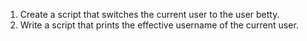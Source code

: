 1. Create a script that switches the current user to the user betty.
2. Write a script that prints the effective username of the current user.


